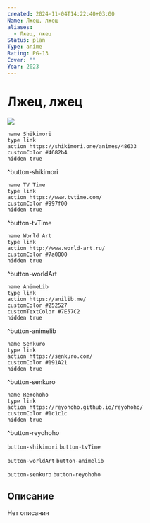 ```yaml
---
created: 2024-11-04T14:22:40+03:00
Name: Лжец, лжец
aliases:
  - Лжец, лжец
Status: plan
Type: anime
Rating: PG-13
Cover: ""
Year: 2023
---
```


# Лжец, лжец

![](https://nyaa.shikimori.one/uploads/poster/animes/48633/799d6b4628e7d085d8e796c9aca464e5.jpeg)

```button
name Shikimori
type link
action https://shikimori.one/animes/48633
customColor #4682b4
hidden true
```
^button-shikimori

```button
name TV Time
type link
action https://www.tvtime.com/
customColor #997f00
hidden true
```
^button-tvTime

```button
name World Art
type link
action http://www.world-art.ru/
customColor #7a0000
hidden true
```
^button-worldArt

```button
name AnimeLib
type link
action https://anilib.me/
customColor #252527
customTextColor #7E57C2
hidden true
```
^button-animelib

```button
name Senkuro
type link
action https://senkuro.com/
customColor #191A21
hidden true
```
^button-senkuro

```button
name ReYohoho
type link
action https://reyohoho.github.io/reyohoho/
customColor #1c1c1c
hidden true
```
^button-reyohoho

`button-shikimori` `button-tvTime`

`button-worldArt` `button-animelib`

`button-senkuro` `button-reyohoho`

## Описание

Нет описания
